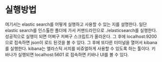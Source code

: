 # 실행방법
여기서는 elastic search를 어떻게 실행하고 사용할 수 있는 지를 설명한다.
일단 elastic search를 인스톨한 폴더에 가서 커맨드라인으로 ./elasticsearch를 실행한다.
성공적으로 실행이 되면 어쩌구 저쩌구 스크립트가 올라온다.
그 후에 localhost:9200 으로 접속하면 json이 로드 된것을 볼 수 있다.
그 후에 또다른 터미널을 열어서 kibana를 실행한다.
kibana는 엘라스틱 서치를 비쥬얼하게 사용할 수 있도록 하는 툴이다.
키바나가 실행되면 localhost:5601 로 접속하면 키바나 UI를 볼 수 있다.
